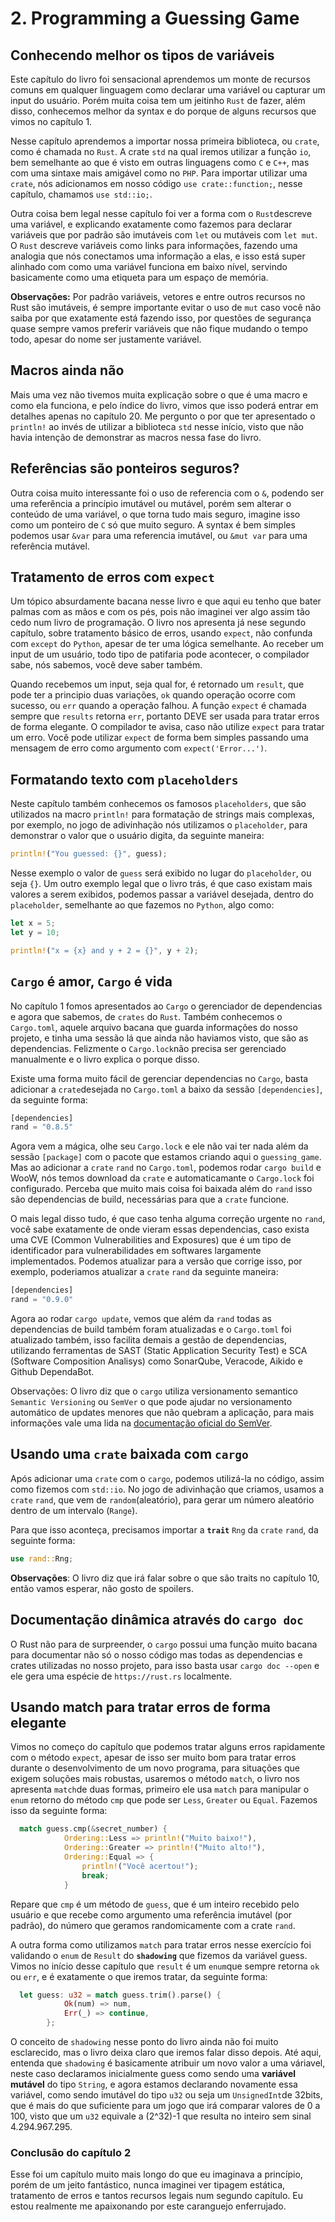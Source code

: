 # 2. Programming a Guessing Game

## Conhecendo melhor os tipos de variáveis

Este capítulo do livro foi sensacional aprendemos um monte de recursos comuns em qualquer linguagem como declarar uma variável ou capturar um input do usuário.
Porém muita coisa tem um jeitinho `Rust` de fazer, além disso, conhecemos melhor da syntax e do porque de alguns recursos que vimos no capítulo 1.

Nesse capítulo aprendemos a importar nossa primeira biblioteca, ou `crate`, como é chamada no `Rust`. A crate `std` na qual iremos utilizar a função `io`, bem semelhante ao que é visto em outras linguagens como `C` e `C++`, mas com uma sintaxe mais amigável como no `PHP`. Para importar utilizar uma `crate`, nós adicionamos em nosso código `use crate::function;`, nesse capítulo, chamamos `use std::io;`.

Outra coisa bem legal nesse capítulo foi ver a forma com o `Rust`descreve uma variável, e explicando exatamente como fazemos para declarar variáveis que por padrão são imutáveis com `let` ou mutáveis com `let mut`. O `Rust` descreve variáveis como links para informações, fazendo uma analogia que nós conectamos uma informação a elas, e isso está super alinhado com como uma variável funciona em baixo nível, servindo basicamente como uma etiqueta para um espaço de memória.

**Observações:** Por padrão variáveis, vetores e entre outros recursos no Rust são imutáveis, é sempre importante evitar o uso de `mut` caso você não saiba por que exatamente está fazendo isso, por questões de segurança quase sempre vamos preferir variáveis que não fique mudando o tempo todo, apesar do nome ser justamente variável.

## Macros ainda não

Mais uma vez não tivemos muita explicação sobre o que é uma macro e como ela funciona, e pelo índice do livro, vimos que isso poderá entrar em detalhes apenas no capítulo 20. Me pergunto o por que ter apresentado o `println!` ao invés de utilizar a biblioteca `std` nesse início, visto que não havia intenção de demonstrar as macros nessa fase do livro.

## Referências são ponteiros seguros?

Outra coisa muito interessante foi o uso de referencia com o `&`, podendo ser uma referência a princípio imutável ou mutável, porém sem alterar o conteúdo de uma variável, o que torna tudo mais seguro, imagine isso como um ponteiro de `C` só que muito seguro. A syntax é bem simples podemos usar `&var` para uma referencia imutável, ou `&mut var` para uma referência mutável.

## Tratamento de erros com `expect`

Um tópico absurdamente bacana nesse livro e que aqui eu tenho que bater palmas com as mãos e com os pés, pois não imaginei ver algo assim tão cedo num livro de programação. O livro nos apresenta já nese segundo capítulo, sobre tratamento básico de erros, usando `expect`, não confunda com `except` do `Python`, apesar de ter uma lógica semelhante. Ao receber um input de um usuário, todo tipo de patifaria pode acontecer, o compilador sabe, nós sabemos, você deve saber também.

Quando recebemos um input, seja qual for, é retornado um `result`, que pode ter a principio duas variações, `ok` quando operação ocorre com sucesso, ou `err` quando a operação falhou. A função `expect` é chamada sempre que `results` retorna `err`, portanto DEVE ser usada para tratar erros de forma elegante. O compilador te avisa, caso não utilize `expect` para tratar um erro. Você pode utilizar `expect` de forma bem simples passando uma mensagem de erro como argumento com `expect('Error...')`.

## Formatando texto com `placeholders`

Neste capítulo também conhecemos os famosos `placeholders`, que são utilizados na macro `println!` para formatação de strings mais complexas, por exemplo, no jogo de adivinhação nós utilizamos o `placeholder`, para demonstrar o valor que o usuário digita, da seguinte maneira:

```rust
println!("You guessed: {}", guess);
```

Nesse exemplo o valor de `guess` será exibido no lugar do `placeholder`, ou seja `{}`. Um outro exemplo legal que o livro trás, é que caso existam mais valores a serem exibidos, podemos passar a variável desejada, dentro do `placeholder`, semelhante ao que fazemos no `Python`, algo como:

```rust
let x = 5;
let y = 10;

println!("x = {x} and y + 2 = {}", y + 2);
```

## `Cargo` é amor, `Cargo` é vida

No capítulo 1 fomos apresentados ao `Cargo` o gerenciador de dependencias e agora que sabemos, de `crates` do `Rust`. Também conhecemos o `Cargo.toml`, aquele arquivo bacana que guarda informações do nosso projeto, e tinha uma sessão lá que ainda não haviamos visto, que são as dependencias. Felizmente o `Cargo.lock`não precisa ser gerenciado manualmente e o livro explica o porque disso.

Existe uma forma muito fácil de gerenciar dependencias no `Cargo`, basta adicionar a `crate`desejada no `Cargo.toml` a baixo da sessão `[dependencies]`, da seguinte forma:

```rust
[dependencies]
rand = "0.8.5"
```

Agora vem a mágica, olhe seu `Cargo.lock` e ele não vai ter nada além da sessão `[package]` com o pacote que estamos criando aqui o `guessing_game`. Mas ao adicionar a `crate` `rand` no `Cargo.toml`, podemos rodar `cargo build` e WooW, nós temos download da `crate` e automaticamante o `Cargo.lock` foi configurado. Perceba que muito mais coisa foi baixada além do `rand` isso são dependencias de build, necessárias para que a `crate` funcione.

O mais legal disso tudo, é que caso tenha alguma correção urgente no `rand`, você sabe exatamente de onde vieram essas dependencias, caso exista uma CVE (Common Vulnerabilities and Exposures) que é um tipo de identificador para vulnerabilidades em softwares largamente implementados. Podemos atualizar para a versão que corrige isso, por exemplo, poderiamos atualizar a `crate` `rand` da seguinte maneira:

```rust
[dependencies]
rand = "0.9.0"
```

Agora ao rodar `cargo update`, vemos que além da `rand` todas as dependencias de build também foram atualizadas e o `Cargo.toml` foi atualizado também, isso facilita demais a gestão de dependencias, utilizando ferramentas de SAST (Static Application Security Test) e SCA (Software Composition Analisys) como SonarQube, Veracode, Aikido e Github DependaBot.

Observações: O livro diz que o `cargo` utiliza versionamento semantico `Semantic Versioning` ou `SemVer` o que pode ajudar no versionamento automático de updates menores que não quebram a aplicação, para mais informações vale uma lida na [documentação oficial do SemVer](http://semver.org/).


## Usando uma `crate` baixada com `cargo`

Após adicionar uma `crate` com o `cargo`, podemos utilizá-la no código, assim como fizemos com `std::io`.
No jogo de adivinhação que criamos, usamos a `crate` `rand`, que vem de `random`(aleatório), para gerar um número aleatório dentro de um intervalo (`Range`).

Para que isso aconteça, precisamos importar a **`trait`** `Rng` da `crate` `rand`, da seguinte forma:

```rust 
use rand::Rng;
```
**Observações**: O livro diz que irá falar sobre o que são traits no capítulo 10, então vamos esperar, não gosto de spoilers.


## Documentação dinâmica através do `cargo doc`

O Rust não para de surpreender, o `cargo` possui uma função muito bacana para documentar não só o nosso código mas todas as dependencias e crates utilizadas no nosso projeto, para isso basta usar `cargo doc --open` e ele gera uma espécie de `https://rust.rs` localmente.


## Usando match para tratar erros de forma elegante

Vimos no começo do capítulo que podemos tratar alguns erros rapidamente com o método `expect`, apesar de isso ser muito bom para tratar erros durante o desenvolvimento de um novo programa, para situações que exigem soluções mais robustas, usaremos o método `match`, o livro nos apresenta `match`de duas formas, primeiro ele usa `match` para manipular o `enum` retorno do método `cmp` que pode ser `Less`, `Greater` ou `Equal`. Fazemos isso da seguinte forma:

```rust
  match guess.cmp(&secret_number) {
            Ordering::Less => println!("Muito baixo!"),
            Ordering::Greater => println!("Muito alto!"),
            Ordering::Equal => {
                println!("Você acertou!");
                break;
            }
```

Repare que `cmp` é um método de `guess`, que é um inteiro recebido pelo usuário e que recebe como argumento uma referência imutável (por padrão), do número que geramos randomicamente com a crate `rand`.

A outra forma como utilizamos `match` para tratar erros nesse exercício foi validando o `enum` de `Result` do **`shadowing`** que fizemos da variável guess. Vimos no início desse capítulo que `result` é um `enum`que sempre retorna `ok` ou `err`, e é exatamente o que iremos tratar, da seguinte forma:

```rust
  let guess: u32 = match guess.trim().parse() {
            Ok(num) => num,
            Err(_) => continue,
        };
```

O conceito de `shadowing` nesse ponto do livro ainda não foi muito esclarecido, mas o livro deixa claro que iremos falar disso depois. Até aqui, entenda que `shadowing` é basicamente atribuir um novo valor a uma váriavel, neste caso declaramos inicialmente guess como sendo uma **variável mutável** do tipo `String`, e agora estamos declarando novamente essa variável, como sendo imutável do tipo `u32` ou seja um `UnsignedInt`de 32bits, que é mais do que suficiente para um jogo que irá comparar valores de 0 a 100, visto que um `u32` equivale a (2^32)-1 que resulta no inteiro sem sinal 4.294.967.295.


### Conclusão do capítulo 2

Esse foi um capítulo muito mais longo do que eu imaginava a princípio, porém de um jeito fantástico, nunca imaginei ver tipagem estática, tratamento de erros e tantos recursos legais num segundo capítulo. Eu estou realmente me apaixonando por este caranguejo enferrujado.
